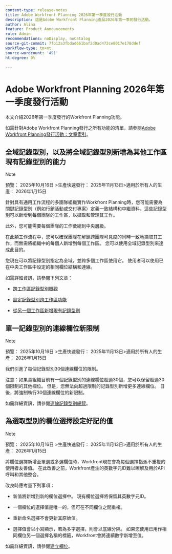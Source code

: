```yaml
---
content-type: release-notes
title: Adobe Workfront Planning 2026年第一季度發行活動
description: 這是Adobe Workfront Planning產品2026年第一季的發行活動。
author: Alina
feature: Product Announcements
role: Admin
recommendations: noDisplay, noCatalog
source-git-commit: 7fb12a3fbdad661baf2d0ad472ce8017e178ddef
workflow-type: tm+mt
source-wordcount: '491'
ht-degree: 0%

---
```


# Adobe Workfront Planning 2026年第一季度發行活動

本文介紹2026年第一季度發行的Workfront Planning功能。

<!--keep the sentence below for all future quarterly release pages-->

如需針對Adobe Workfront Planning發行之所有功能的清單，請參閱[Adobe Workfront Planning發行活動：文章索引](/help/quicksilver/product-announcements/product-releases/planning-release-activity/planning-release-activity-article-index.md)。


<!--## New field search box in the Filters, Fields, and Row colors icons in Planning views

>[!NOTE]
>
>Preview: October 30, 2025 
>Production fast release: November 13, 2025 
>Production for everyone:  January 15, 2026 


You can now search for a specific field when building a view element in record type view. The new search boxes have been added when you build a filter, sort, grouping, or when you configure your fields or row colors. Prior to this enhancement, you could simply scroll through the list of available fields.
This improvement is available in all views.

For information, see [Manage the table view](/help/quicksilver/planning/views/manage-the-table-view.md).-->


## 全域記錄型別，以及將全域記錄型別新增為其他工作區現有記錄型別的能力

>[!NOTE]
>
>預覽： 2025年10月16日
>&#x200B;>生產快速發行： 2025年11月13日
>&#x200B;>適用於所有人的生產： 2026年1月15日

針對具有通用工作流程的多團隊組織實作Workfront Planning時，您可能需要為關鍵記錄型別（例如行銷活動或交付專案）定義一致結構和中繼資料，這些記錄型別可以新增到每個團隊的工作區，以擷取和管理其工作。

此外，您可能需要每個團隊的工作彙總到中央層級。

在此類工作流程中，您可以確保團隊在解鎖跨團隊可見度的同時一致地擷取其工作，而無需將組織中的每個人新增到每個工作區。 您可以使用全域記錄型別來達成此目的。

您現在可以將記錄型別指定為全域，並跨多個工作區使用它。 使用者可以使用已在中央工作區中設定的相同欄位結構和連線。

如需詳細資訊，請參閱下列文章：

* [跨工作區記錄型別概觀](/help/quicksilver/planning/architecture/cross-workspace-record-types-overview.md)

* [設定記錄型別跨工作區功能](/help/quicksilver/planning/architecture/configure-record-type-cross-workspace-capabilities.md)

* [從另一個工作區新增現有記錄型別](/help/quicksilver/planning/architecture/add-existing-record-types-from-another-workspace.md)

## 單一記錄型別的連線欄位新限制

>[!NOTE]
>
>預覽： 2025年10月16日
>&#x200B;>生產快速發行： 2025年11月13日
>&#x200B;>適用於所有人的生產： 2026年1月15日

我們引進了每個記錄型別30個連線欄位的限制。

注意：如果貴組織目前有一個記錄型別的連線欄位超過30個，您可以保留超過30個限制的其他欄位。 但是，您無法向超過限制的記錄型別新增更多連線欄位。 日後，將強制執行30個連線欄位的新限制。

如需詳細資訊，請參閱[連線記錄型別總覽](/help/quicksilver/planning/architecture/connect-record-types-overview.md)。

## 為選取型別的欄位選擇設定好記的值

>[!NOTE]
>
>預覽： 2025年10月16日
>&#x200B;>生產快速發行： 2025年11月13日
>&#x200B;>適用於所有人的生產： 2026年1月15日

將欄位選擇新增至單選或多選欄位時，Workfront現在會為每個選擇指派不重複的使用者友善值。 在此改善之前，Workfront產生的英數字元ID難以瞭解及用於API呼叫和其他整合。

改良時應考量下列事項：

* 新值將新增到新的欄位選擇中。 現有欄位選擇將保留其英數字元ID。

* 一個欄位的選擇值是唯一的，但可在不同欄位之間重複。

* 重新命名選擇不會更新其原始值。

* 選擇值會以小寫顯示，若為多字選擇，則會以底線分隔。 如果您使用已用作相同欄位另一個選擇名稱的標籤，Workfront會將連續數字新增至值。

如需詳細資訊，請參閱[建立欄位](/help/quicksilver/planning/fields/create-fields.md)。